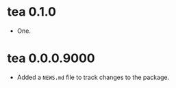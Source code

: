 <!-- NEWS.md is maintained by https://cynkra.github.io/fledge, do not edit -->

# tea 0.1.0

- One.


# tea 0.0.0.9000

- Added a `NEWS.md` file to track changes to the package.

